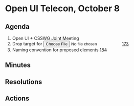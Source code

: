 # Open UI Telecon, October 8

## Agenda

1. Open UI + CSSWG Joint Meeting 
2. Drop target for <input type=file> [173](https://github.com/WICG/open-ui/issues/173)
3. Naming convention for proposed elements [184](https://github.com/WICG/open-ui/issues/184)

## Minutes

## Resolutions

## Actions
